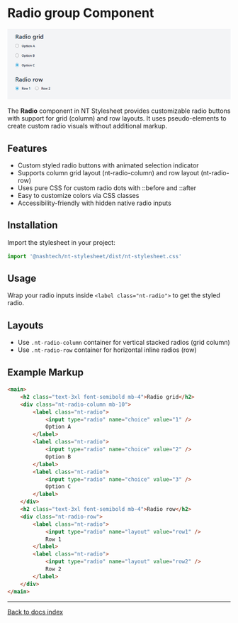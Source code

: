 # Radio group Component

![alt text](./radio-group.png)

The **Radio** component in NT Stylesheet provides customizable radio buttons with support for grid (column) and row layouts. It uses pseudo-elements to create custom radio visuals without additional markup.

## Features

-   Custom styled radio buttons with animated selection indicator
-   Supports column grid layout (nt-radio-column) and row layout (nt-radio-row)
-   Uses pure CSS for custom radio dots with ::before and ::after
-   Easy to customize colors via CSS classes
-   Accessibility-friendly with hidden native radio inputs

## Installation

Import the stylesheet in your project:

```javascript
import '@nashtech/nt-stylesheet/dist/nt-stylesheet.css'
```

## Usage

Wrap your radio inputs inside `<label class="nt-radio">` to get the styled radio.

## Layouts

-   Use `.nt-radio-column` container for vertical stacked radios (grid column)
-   Use `.nt-radio-row` container for horizontal inline radios (row)

## Example Markup

```html
<main>
    <h2 class="text-3xl font-semibold mb-4">Radio grid</h2>
    <div class="nt-radio-column mb-10">
        <label class="nt-radio">
            <input type="radio" name="choice" value="1" />
            Option A
        </label>
        <label class="nt-radio">
            <input type="radio" name="choice" value="2" />
            Option B
        </label>
        <label class="nt-radio">
            <input type="radio" name="choice" value="3" />
            Option C
        </label>
    </div>
    <h2 class="text-3xl font-semibold mb-4">Radio row</h2>
    <div class="nt-radio-row">
        <label class="nt-radio">
            <input type="radio" name="layout" value="row1" />
            Row 1
        </label>
        <label class="nt-radio">
            <input type="radio" name="layout" value="row2" />
            Row 2
        </label>
    </div>
</main>
```

---

[Back to docs index](README.md)
